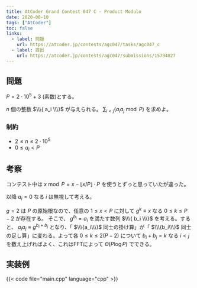 ```yaml
---
title: AtCoder Grand Contest 047 C - Product Modulo
date: 2020-08-10
tags: ["AtCoder"]
toc: false
links: 
  - label: 問題
    url: https://atcoder.jp/contests/agc047/tasks/agc047_c
  - label: 提出
    url: https://atcoder.jp/contests/agc047/submissions/15794827
---
```


## 問題

$P = 2 \cdot 10^5 + 3$ (素数)とする。

$n$ 個の整数 $\\\{ a_i \\\}$ が与えられる。 $\sum_{i \lt j} (a_i a_j \bmod P)$ を求めよ。

### 制約

* $2 \leq n \leq 2 \cdot 10^5$
* $0 \leq a_i \lt P$

## 考察

コンテスト中は $x \bmod P = x - \lfloor x / P \rfloor \cdot P$ を使うとずっと思っていたが違った。

以降 $a_i = 0$ なる $i$ は無視して考える。

$g = 2$ は $P$ の原始根なので、任意の $1 \leq x \lt P$ に対して $g^k \equiv x$ なる $0 \leq k \leq P - 2$ が存在する。
そこで、 $g^{b_i} = a_i$ を満たす数列 $\\\{ b_i \\\}$ を考える。すると、 $a_i a_j \equiv g^{b_i + b_j}$ となり、「 $\\\{a_i\\\}$ 同士の掛け算」が「 $\\\{b_i\\\}$ 同士の足し算」に変わる。よって各 $0 \leq k \leq 2(P - 2)$ について $b_i + b_j = k$ なる $i \lt j$ を数え上げればよく、これはFFTによって $\Theta(P \log P)$ でできる。

## 実装例

{{< code file="main.cpp" language="cpp" >}}
